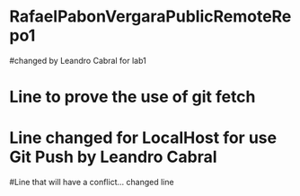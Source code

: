 # RafaelPabonVergaraPublicRemoteRepo1
#changed by Leandro Cabral for lab1
# Line to prove the use of git fetch
# Line changed for LocalHost for use Git Push by Leandro Cabral
#Line that will have a conflict... changed line
